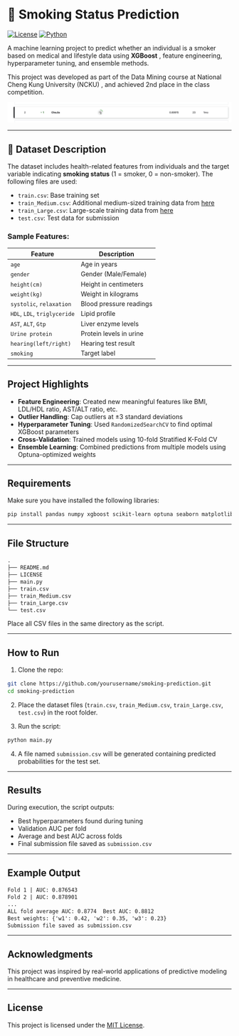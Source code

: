# 🚬 Smoking Status Prediction

[![License](https://img.shields.io/badge/license-MIT-blue.svg)](LICENSE)
[![Python](https://img.shields.io/badge/python-3.8%2B-brightgreen.svg)](#)

A machine learning project to predict whether an individual is a smoker based on medical and lifestyle data using **XGBoost** , feature engineering, hyperparameter tuning, and ensemble methods.

This project was developed as part of the Data Mining course at National Cheng Kung University (NCKU) , and achieved 2nd place in the class competition.

![Leaderboard](/Private_leaderboard.png)

---

## 📁 Dataset Description

The dataset includes health-related features from individuals and the target variable indicating **smoking status** (1 = smoker, 0 = non-smoker). The following files are used:

- `train.csv`: Base training set
- `train_Medium.csv`: Additional medium-sized training data from [here](https://www.kaggle.com/datasets/gauravduttakiit/smoker-status-prediction-using-biosignals)
- `train_Large.csv`: Large-scale training data from [here](https://www.kaggle.com/c/playground-series-s3e24/data)
- `test.csv`: Test data for submission

### Sample Features:
| Feature | Description |
|--------|-------------|
| `age` | Age in years |
| `gender` | Gender (Male/Female) |
| `height(cm)` | Height in centimeters |
| `weight(kg)` | Weight in kilograms |
| `systolic`, `relaxation` | Blood pressure readings |
| `HDL`, `LDL`, `triglyceride` | Lipid profile |
| `AST`, `ALT`, `Gtp` | Liver enzyme levels |
| `Urine protein` | Protein levels in urine |
| `hearing(left/right)` | Hearing test result |
| `smoking` | Target label |

---

## Project Highlights

- **Feature Engineering**: Created new meaningful features like BMI, LDL/HDL ratio, AST/ALT ratio, etc.
- **Outlier Handling**: Cap outliers at ±3 standard deviations
- **Hyperparameter Tuning**: Used `RandomizedSearchCV` to find optimal XGBoost parameters
- **Cross-Validation**: Trained models using 10-fold Stratified K-Fold CV
- **Ensemble Learning**: Combined predictions from multiple models using Optuna-optimized weights

---

## Requirements

Make sure you have installed the following libraries:

```bash
pip install pandas numpy xgboost scikit-learn optuna seaborn matplotlib
```

---

## File Structure

```
.
├── README.md
├── LICENSE
├── main.py
├── train.csv
├── train_Medium.csv
├── train_Large.csv
└── test.csv
```

Place all CSV files in the same directory as the script.

---

## How to Run

1. Clone the repo:

```bash
git clone https://github.com/yourusername/smoking-prediction.git
cd smoking-prediction
```

2. Place the dataset files (`train.csv`, `train_Medium.csv`, `train_Large.csv`, `test.csv`) in the root folder.

3. Run the script:

```bash
python main.py
```

4. A file named `submission.csv` will be generated containing predicted probabilities for the test set.

---

## Results

During execution, the script outputs:

- Best hyperparameters found during tuning
- Validation AUC per fold
- Average and best AUC across folds
- Final submission file saved as `submission.csv`

---

## Example Output

```
Fold 1 | AUC: 0.876543
Fold 2 | AUC: 0.878901
...
ALL fold average AUC: 0.8774  Best AUC: 0.8812
Best weights: {'w1': 0.42, 'w2': 0.35, 'w3': 0.23}
Submission file saved as submission.csv
```

---

## Acknowledgments

This project was inspired by real-world applications of predictive modeling in healthcare and preventive medicine.

---

## License

This project is licensed under the [MIT License](LICENSE).
